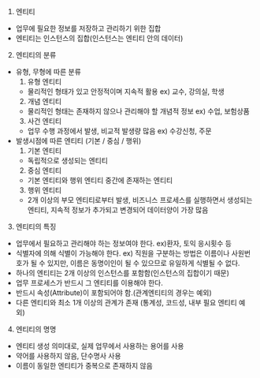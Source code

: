 1. 엔티티
  - 업무에 필요한 정보를 저장하고 관리하기 위한 집합
  - 엔티티는 인스턴스의 집합(인스턴스는 엔티티 안의 데이터)

2. 엔티티의 분류
  - 유형, 무형에 따른 분류
    1. 유형 엔티티
      - 물리적인 형태가 있고 안정적이며 지속적 활용 ex) 교수, 강의실, 학생
    2. 개념 엔티티
      - 물리적인 형태는 존재하지 않으나 관리해야 할 개념적 정보 ex) 수업, 보험상품
    3. 사건 엔티티
      - 업무 수행 과정에서 발생, 비교적 발생량 많음 ex) 수강신청, 주문
  - 발생시점에 따른 엔티티 (기본 / 중심 / 행위)
    1. 기본 엔티티
      - 독립적으로 생성되는 엔티티
    2. 중심 엔티티
      - 기본 엔티티와 행위 엔티티 중간에 존재하는 엔티티
    3. 행위 엔티티
      - 2개 이상의 부모 엔티티로부터 발생, 비즈니스 프로세스를 실행하면서 생성되는 엔티티, 지속적 정보가 추가되고 변경되어 데이터양이 가장 많음

3. 엔티티의 특징
  - 업무에서 필요하고 관리해야 하는 정보여야 한다. 
  ex)환자, 토익 응시횟수 등
  - 식별자에 의해 식별이 가능해야 한다. 
  ex) 직원을 구분하는 방법은 이름이나 사원번호가 될 수 있지만, 이름은 동명이인이 될 수 있으므로 유일하게 식별될 수 없다. 
  - 하나의 엔티티는 2개 이상의 인스턴스를 포함함(인스턴스의 집합이기 때문)
  - 업무 프로세스가 반드시 그 엔티티를 이용해야 한다.
  - 반드시 속성(Attribute)이 포함되어야 함.(관계엔티티의 경우는 예외)
  - 다른 엔티티와 최소 1개 이상의 관계가 존재 (통계성, 코드성, 내부 필요 엔티티 예외)

4. 엔티티의 명명
  - 엔티티 생성 의미대로, 실제 업무에서 사용하는 용어를 사용
  - 약어를 사용하지 않음, 단수명사 사용
  - 이름이 동일한 엔티티가 중복으로 존재하지 않음